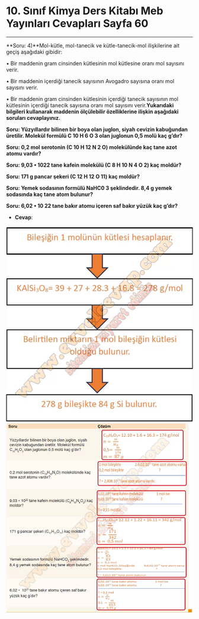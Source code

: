 # 10. Sınıf Kimya Ders Kitabı Meb Yayınları Cevapları Sayfa 60

---

**Soru: 4)**Mol-kütle, mol-tanecik ve kütle-tanecik-mol ilişkilerine ait geçiş aşağıdaki gibidir:

 • Bir maddenin gram cinsinden kütlesinin mol kütlesine oranı mol sayısını verir.

 • Bir maddenin içerdiği tanecik sayısının Avogadro sayısına oranı mol sayısını verir.

 • Bir maddenin gram cinsinden kütlesinin içerdiği tanecik sayısının mol kütlesinin içerdiği tanecik sayısına oranı mol sayısını verir.**Yukarıdaki bilgileri kullanarak maddenin ölçülebilir özelliklerine ilişkin aşağıdaki soruları cevaplayınız.**

**Soru: Yüzyıllardır bilinen bir boya olan juglon, siyah cevizin kabuğundan üretilir. Molekül formülü C 10 H 6 O 3 olan juglonun 0,5 molü kaç g’dır?**

**Soru: 0,2 mol serotonin (C 10 H 12 N 2 O) molekülünde kaç tane azot atomu vardır?**

**Soru: 9,03 • 1022 tane kafein molekülü (C 8 H 10 N 4 O 2) kaç moldür?**

**Soru: 171 g pancar şekeri (C 12 H 12 O 11) kaç moldür?**

**Soru: Yemek sodasının formülü NaHC0 3 şeklindedir. 8,4 g yemek sodasında kaç tane atom bulunur?**

**Soru: 6,02 • 10 22 tane bakır atomu içeren saf bakır yüzük kaç g’dır?**

-   **Cevap**:

![Image 1](./image_1.webp)![Image 2](./image_2.webp)